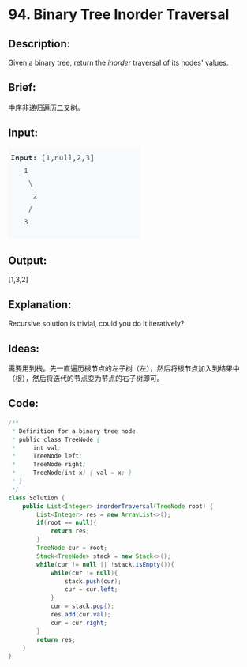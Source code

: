 # 94. Binary Tree Inorder Traversal

## Description:

Given a binary tree, return the *inorder* traversal of its nodes' values.

## Brief:

中序非递归遍历二叉树。

## Input:

![](https://github.com/HoqiheChen/LeetCode/blob/master/res/94.png)

## Output:

[1,3,2]

## Explanation:

Recursive solution is trivial, could you do it iteratively?

## Ideas:

需要用到栈。先一直遍历根节点的左子树（左），然后将根节点加入到结果中（根），然后将迭代的节点变为节点的右子树即可。

## Code:

```java
/**
 * Definition for a binary tree node.
 * public class TreeNode {
 *     int val;
 *     TreeNode left;
 *     TreeNode right;
 *     TreeNode(int x) { val = x; }
 * }
 */
class Solution {
    public List<Integer> inorderTraversal(TreeNode root) {
        List<Integer> res = new ArrayList<>();
        if(root == null){
            return res;
        }
        TreeNode cur = root;
        Stack<TreeNode> stack = new Stack<>();
        while(cur != null || !stack.isEmpty()){
            while(cur != null){
                stack.push(cur);
                cur = cur.left;
            }
            cur = stack.pop();
            res.add(cur.val);
            cur = cur.right;
        }
        return res;
    }
}
```

